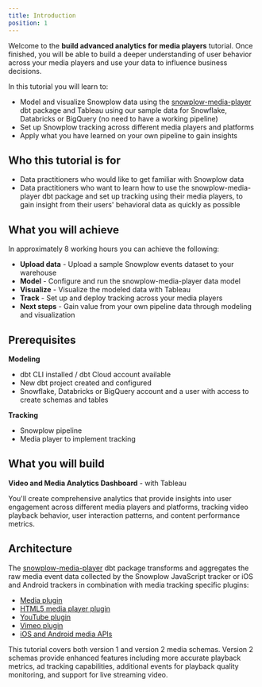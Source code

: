 ```yaml
---
title: Introduction
position: 1
---
```


Welcome to the **build advanced analytics for media players** tutorial. Once finished, you will be able to build a deeper understanding of user behavior across your media players and use your data to influence business decisions.

In this tutorial you will learn to:

- Model and visualize Snowplow data using the [snowplow-media-player](https://hub.getdbt.com/snowplow/snowplow_media_player/latest/) dbt package and Tableau using our sample data for Snowflake, Databricks or BigQuery (no need to have a working pipeline)
- Set up Snowplow tracking across different media players and platforms
- Apply what you have learned on your own pipeline to gain insights

## Who this tutorial is for

- Data practitioners who would like to get familiar with Snowplow data
- Data practitioners who want to learn how to use the snowplow-media-player dbt package and set up tracking using their media players, to gain insight from their users' behavioral data as quickly as possible

## What you will achieve

In approximately 8 working hours you can achieve the following:

- **Upload data** - Upload a sample Snowplow events dataset to your warehouse
- **Model** - Configure and run the snowplow-media-player data model
- **Visualize** - Visualize the modeled data with Tableau
- **Track** - Set up and deploy tracking across your media players
- **Next steps** - Gain value from your own pipeline data through modeling and visualization

## Prerequisites

**Modeling**
- dbt CLI installed / dbt Cloud account available
- New dbt project created and configured
- Snowflake, Databricks or BigQuery account and a user with access to create schemas and tables

**Tracking**
- Snowplow pipeline
- Media player to implement tracking

## What you will build

**Video and Media Analytics Dashboard** - with Tableau

You'll create comprehensive analytics that provide insights into user engagement across different media players and platforms, tracking video playback behavior, user interaction patterns, and content performance metrics.

## Architecture

The [snowplow-media-player](https://github.com/snowplow/dbt-snowplow-media-player) dbt package transforms and aggregates the raw media event data collected by the Snowplow JavaScript tracker or iOS and Android trackers in combination with media tracking specific plugins:

- [Media plugin](https://docs.snowplow.io/docs/collecting-data/collecting-from-own-applications/javascript-trackers/javascript-tracker/javascript-tracker-v3/plugins/media/) 
- [HTML5 media player plugin](https://docs.snowplow.io/docs/collecting-data/collecting-from-own-applications/javascript-trackers/javascript-tracker/javascript-tracker-v3/plugins/media-tracking/)
- [YouTube plugin](https://docs.snowplow.io/docs/collecting-data/collecting-from-own-applications/javascript-trackers/javascript-tracker/javascript-tracker-v3/plugins/youtube-tracking/)
- [Vimeo plugin](https://docs.snowplow.io/docs/collecting-data/collecting-from-own-applications/javascript-trackers/javascript-tracker/javascript-tracker-v3/plugins/vimeo-tracking/) 
- [iOS and Android media APIs](https://docs.snowplow.io/docs/collecting-data/collecting-from-own-applications/mobile-trackers/tracking-events/media-tracking/)

This tutorial covers both version 1 and version 2 media schemas. Version 2 schemas provide enhanced features including more accurate playback metrics, ad tracking capabilities, additional events for playback quality monitoring, and support for live streaming video.
